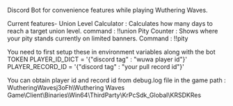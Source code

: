Discord Bot for convenience features while playing Wuthering Waves.

Current features-
Union Level Calculator : Calculates how many days to reach a target union level. command : !!union <current level> <current xp> <target level>
Pity Counter : Shows where your pity stands currently on limited banners. Command : !!pity

You need to first setup these in environment variables along with the bot TOKEN
PLAYER_ID_DICT = '{"discord tag" : "wuwa player id"}'
PLAYER_RECORD_ID = '{"discord tag" : "your pull record id"}'

You can obtain player id and record id from debug.log file in the game path : WutheringWavesj3oFh\Wuthering Waves Game\Client\Binaries\Win64\ThirdParty\KrPcSdk_Global\KRSDKRes
